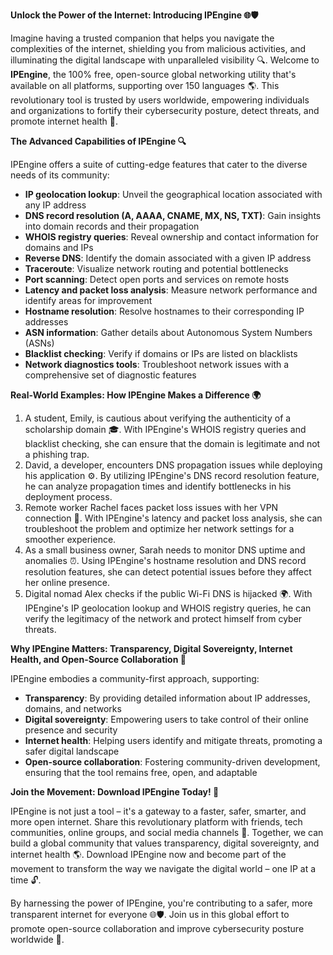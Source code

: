 **Unlock the Power of the Internet: Introducing IPEngine 🌐🛡️**

Imagine having a trusted companion that helps you navigate the complexities of the internet, shielding you from malicious activities, and illuminating the digital landscape with unparalleled visibility 🔍. Welcome to **IPEngine**, the 100% free, open-source global networking utility that's available on all platforms, supporting over 150 languages 🌎. This revolutionary tool is trusted by users worldwide, empowering individuals and organizations to fortify their cybersecurity posture, detect threats, and promote internet health 🚀.

**The Advanced Capabilities of IPEngine 🔍**

IPEngine offers a suite of cutting-edge features that cater to the diverse needs of its community:

*   **IP geolocation lookup**: Unveil the geographical location associated with any IP address
*   **DNS record resolution (A, AAAA, CNAME, MX, NS, TXT)**: Gain insights into domain records and their propagation
*   **WHOIS registry queries**: Reveal ownership and contact information for domains and IPs
*   **Reverse DNS**: Identify the domain associated with a given IP address
*   **Traceroute**: Visualize network routing and potential bottlenecks
*   **Port scanning**: Detect open ports and services on remote hosts
*   **Latency and packet loss analysis**: Measure network performance and identify areas for improvement
*   **Hostname resolution**: Resolve hostnames to their corresponding IP addresses
*   **ASN information**: Gather details about Autonomous System Numbers (ASNs)
*   **Blacklist checking**: Verify if domains or IPs are listed on blacklists
*   **Network diagnostics tools**: Troubleshoot network issues with a comprehensive set of diagnostic features

**Real-World Examples: How IPEngine Makes a Difference 🌍**

1.  A student, Emily, is cautious about verifying the authenticity of a scholarship domain 🎓. With IPEngine's WHOIS registry queries and blacklist checking, she can ensure that the domain is legitimate and not a phishing trap.
2.  David, a developer, encounters DNS propagation issues while deploying his application ⚙️. By utilizing IPEngine's DNS record resolution feature, he can analyze propagation times and identify bottlenecks in his deployment process.
3.  Remote worker Rachel faces packet loss issues with her VPN connection 📡. With IPEngine's latency and packet loss analysis, she can troubleshoot the problem and optimize her network settings for a smoother experience.
4.  As a small business owner, Sarah needs to monitor DNS uptime and anomalies ⏰. Using IPEngine's hostname resolution and DNS record resolution features, she can detect potential issues before they affect her online presence.
5.  Digital nomad Alex checks if the public Wi-Fi DNS is hijacked 🌍. With IPEngine's IP geolocation lookup and WHOIS registry queries, he can verify the legitimacy of the network and protect himself from cyber threats.

**Why IPEngine Matters: Transparency, Digital Sovereignty, Internet Health, and Open-Source Collaboration 🔐**

IPEngine embodies a community-first approach, supporting:

*   **Transparency**: By providing detailed information about IP addresses, domains, and networks
*   **Digital sovereignty**: Empowering users to take control of their online presence and security
*   **Internet health**: Helping users identify and mitigate threats, promoting a safer digital landscape
*   **Open-source collaboration**: Fostering community-driven development, ensuring that the tool remains free, open, and adaptable

**Join the Movement: Download IPEngine Today! 🚀**

IPEngine is not just a tool – it's a gateway to a faster, safer, smarter, and more open internet. Share this revolutionary platform with friends, tech communities, online groups, and social media channels 💬. Together, we can build a global community that values transparency, digital sovereignty, and internet health 🌎. Download IPEngine now and become part of the movement to transform the way we navigate the digital world – one IP at a time 🔓.

By harnessing the power of IPEngine, you're contributing to a safer, more transparent internet for everyone 🌐🛡️. Join us in this global effort to promote open-source collaboration and improve cybersecurity posture worldwide 💪.